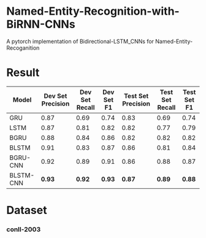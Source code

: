 # Named-Entity-Recognition-with-BiRNN-CNNs
 A pytorch implementation of Bidirectional-LSTM_CNNs for Named-Entity-Recoganition

# Result 

| Model       | Dev Set Precision | Dev Set Recall | Dev Set F1 | Test Set Precision | Test Set Recall | Test Set F1 |
|-------------|-------------------|----------------|-------------|--------------------|-----------------|--------------|
| GRU         | 0.87              | 0.69           | 0.74        | 0.83               | 0.69            | 0.74         |
| LSTM        | 0.87              | 0.81           | 0.82        | 0.82               | 0.77            | 0.79         |
| BGRU        | 0.88              | 0.84           | 0.86        | 0.82               | 0.82            | 0.82         |
| BLSTM       | 0.91              | 0.83           | 0.87        | 0.86               | 0.81            | 0.84         |
| BGRU-CNN    | 0.92              | 0.89           | 0.91        | 0.86               | 0.88            | 0.87         |
| BLSTM-CNN   | **0.93**        | **0.92**       | **0.93**    | **0.87**           | **0.89**        | **0.88**     |

# Dataset
###  conll-2003 
